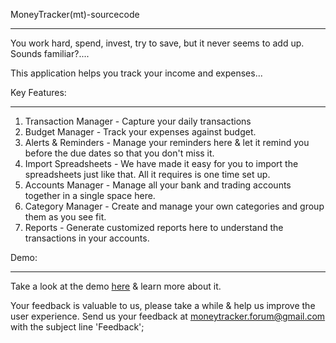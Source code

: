 MoneyTracker(mt)-sourcecode
***************************

You work hard, spend, invest, try to save, but it never seems to add up. Sounds familiar?.... 

This application helps you track your income and expenses...

Key Features:
************
1. Transaction Manager - Capture your daily transactions
2. Budget Manager - Track your expenses against budget. 
3. Alerts & Reminders - Manage your reminders here & let it remind you before the due dates so that you don't miss it.
4. Import Spreadsheets - We have made it easy for you to import the spreadsheets just like that. All it requires is one time set up. 
5. Accounts Manager - Manage all your bank and trading accounts together in a single space here.
6. Category Manager - Create and manage your own categories and group them as you see fit.
7. Reports - Generate customized reports here to understand the transactions in your accounts.

Demo:
****
Take a look at the demo <a href="http://localhost:8080/mt-app">here</a> & learn more about it.

Your feedback is valuable to us, please take a while & help us improve the user experience. 
Send us your feedback at moneytracker.forum@gmail.com with the subject line 'Feedback';